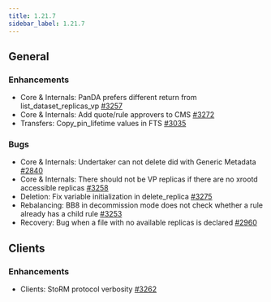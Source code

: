 ```yaml
---
title: 1.21.7
sidebar_label: 1.21.7
---
```


## General

### Enhancements

- Core & Internals: PanDA prefers different return from list_dataset_replicas_vp [#3257](https://github.com/rucio/rucio/issues/3257)
- Core & Internals: Add quote/rule approvers to CMS [#3272](https://github.com/rucio/rucio/issues/3272)
- Transfers: Copy_pin_lifetime values in FTS [#3035](https://github.com/rucio/rucio/issues/3035)

### Bugs

- Core & Internals: Undertaker can not delete did with Generic Metadata [#2840](https://github.com/rucio/rucio/issues/2840)
- Core & Internals: There should not be VP replicas if there are no xrootd accessible replicas [#3258](https://github.com/rucio/rucio/issues/3258)
- Deletion: Fix variable initialization in delete_replica [#3275](https://github.com/rucio/rucio/issues/3275)
- Rebalancing: BB8 in decommission mode does not check whether a rule already has a child rule [#3253](https://github.com/rucio/rucio/issues/3253)
- Recovery: Bug when a file with no available replicas is declared [#2960](https://github.com/rucio/rucio/issues/2960)

## Clients

### Enhancements

- Clients: StoRM protocol verbosity [#3262](https://github.com/rucio/rucio/issues/3262)
